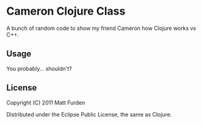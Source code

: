 # Cameron Clojure Class

A bunch of random code to show my friend Cameron how Clojure works vs C++.

## Usage

You probably... shouldn't?

## License

Copyright (C) 2011 Matt Furden

Distributed under the Eclipse Public License, the same as Clojure.
